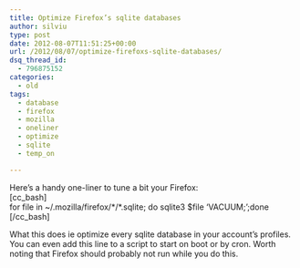 ```yaml
---
title: Optimize Firefox’s sqlite databases
author: silviu
type: post
date: 2012-08-07T11:51:25+00:00
url: /2012/08/07/optimize-firefoxs-sqlite-databases/
dsq_thread_id:
  - 796875152
categories:
  - old
tags:
  - database
  - firefox
  - mozilla
  - oneliner
  - optimize
  - sqlite
  - temp_on

---
```

Here&#8217;s a handy one-liner to tune a bit your Firefox:  
[cc_bash]  
for file in ~/.mozilla/firefox/\*/\*.sqlite; do sqlite3 $file &#8216;VACUUM;&#8217;;done  
[/cc_bash]

What this does ie optimize every sqlite database in your account&#8217;s profiles. You can even add this line to a script to start on boot or by cron. Worth noting that Firefox should probably not run while you do this.